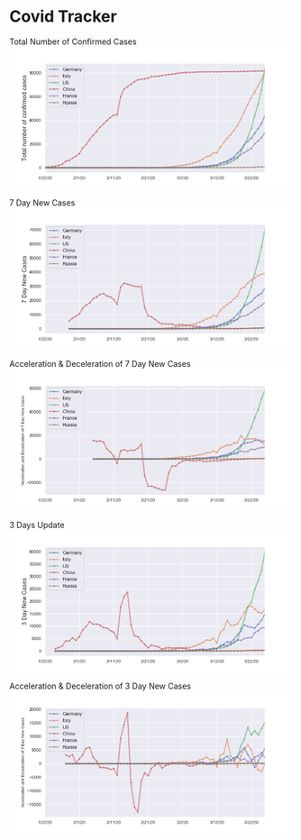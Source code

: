 # Covid Tracker

Total Number of Confirmed Cases
![Total Number of Confirmed Cases](https://github.com/artemvoyt/covid/blob/master/Total%20number%20of%20confirmed%20cases.png)

7 Day New Cases
![7 Day New Cases](https://github.com/artemvoyt/covid/blob/master/7%20Day%20New%20Cases.png)

Acceleration & Deceleration of 7 Day New Cases
![Acceleration & Deceleration of 7 Day New Cases](https://github.com/artemvoyt/covid/blob/master/Acceleration%20and%20Deceleration%20of%207%20Day%20New%20Cases%20all.png)

3 Days Update
![3 Day New Cases](https://github.com/artemvoyt/covid/blob/master/3%20Day%20New%20Cases.png)

Acceleration & Deceleration of 3 Day New Cases
![Acceleration & Deceleration of 3 Day New Cases](https://github.com/artemvoyt/covid/blob/master/Acceleration%20and%20Deceleration%20of%203%20Day%20New%20Cases%20all.png)
